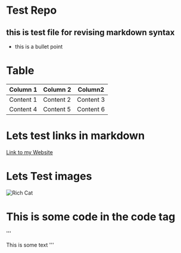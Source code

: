 # Test Repo
## this is test file for revising markdown syntax

* this is a bullet point

# Table

| Column 1 | Column 2 | Column2 |
| -------- |--------- |-------- |
| Content 1| Content 2 | Content 3 |
| Content 4| Content 5 | Content 6 |

# Lets test links in markdown

[Link to my Website](https://akshayshipurkar.com)

# Lets Test images
![Rich Cat](http://i.imgur.com/4AiXzf8.jpg) 

# This is some code in the code tag

'''<html>
<title>Hello World</title>
<body> This is some text </body>
<html>'''
